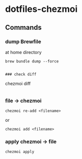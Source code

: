 # dotfiles-chezmoi




## Commands

### dump Brewfile

at home directory
```
brew bundle dump --force


### check diff

```
chezmoi diff
```

```
### file -> chezmoi
```
chezmoi re-add <filename>
```

or 

```
chezmoi add <filename>
```

### apply chezmoi -> file
```
chezmoi apply
```
